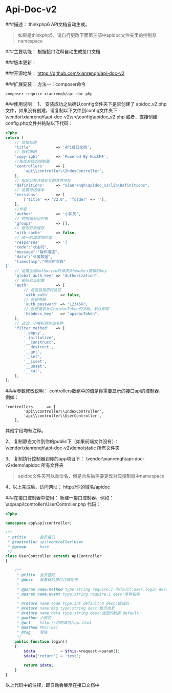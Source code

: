# Api-Doc-v2

###描述：
thinkphp6 API文档自动生成。
>如果是thinkphp5，请自行更改下面第三部中apidoc文件夹里的控制器namespace

###主要功能：
根据接口注释自动生成接口文档

###版本更新：

###开源地址：
https://github.com/xianrenqh/api-doc-v2

###扩展安装：
方法一：composer命令
~~~
composer require xianrenqh/api-doc-php
~~~


###使用说明：
1、
安装成功之后确认config文件夹下是否创建了 apidoc_v2.php文件，如果没有创建，请复制以下文件到config文件夹下
\vendor\xianrenqh\api-doc-v2\src\config\apidoc_v2.php
或者，直接创建config.php文件并粘贴以下代码：
```php
<?php
return [
    // 文档标题
    'title'           => 'APi接口文档',
    // 版权申明
    'copyright'       => 'Powered By HuiCMF',
    //生成文档的控制器
    'controllers'     => [
        'api\\controller\\IndexController',
    ],
    // 指定公共注释定义的文件地址
    'definitions'     => "xianrenqh\apidoc_v2\lib\Definitions",
    // 设置可选版本
    'versions'        => [
        ['title' => 'V2.0', 'folder' => ''],
    ],
    //作者
    'author'          => '小灰灰',
    // 控制器分组列表
    'groups'          => [],
    // 是否开启缓存
    'with_cache'      => false,
    // 统一的请求响应体
    'responses'       => '{
    "code":"状态码",
    "message":"操作描述",
    "data":"业务数据",
    "timestamp":"响应时间戳"
}',
    // 设置全局Authorize时请求头headers携带的key
    'global_auth_key' => "Authorization",
    // 密码验证配置
    'auth'            => [
        // 是否启用密码验证
        'with_auth'     => false,
        // 验证密码
        'auth_password' => "123456",
        // 验证请求头中apidocToken的字段，默认即可
        'headers_key'   => "apidocToken",
    ],
    // 过滤、不解析的方法名称
    'filter_method'   => [
        '_empty',
        '_initialize',
        '__construct',
        '__destruct',
        '__get',
        '__set',
        '__isset',
        '__unset',
        '__cal',
    ],
];

```
####参数修改说明：
controllers数组中的值是你需要显示的接口api的控制器，例如：
~~~
'controllers'     => [
        'api\\controller\\IndexController',
		'api\\controller\\UserController',
    ],
~~~
其他字段均有注释。


2、
复制静态文件到你的public下（如果前端文件没有）：
\vendor\xianrenqh\api-doc-v2\demo\static 所有文件夹

3、
复制执行控制器到你的app项目下：
\vendor\xianrenqh\api-doc-v2\demo\apidoc 所有文件夹
> apidoc文件夹可以重命名，但是命名后需要更改对应控制器中namespace

4、以上完成后，访问网址：
http://你的域名/apidoc

###在接口控制器中使用：
新建一接口控制器，例如：\app\api\controller\UserController.php
代码：
```php
<?php

namespace app\api\controller;

/**
 * @title      会员接口
 * @controller api\controller\User
 * @group      base
 */
class UserController extends ApiController
{

    /**
     * @title  会员登陆
     * @desc   最基础的接口注释写法
     *
     * @param name:method type:string require:1 default:user.login desc:接口方法
     * @param name:event type:string require:1 desc:事件名称
     *
     * @return name:code type:int default:0 desc:错误码
     * @return name:msg type:string desc:提示信息
     * @return name:data type:string desc:返回的数据 default:
     * @author 小灰灰
     * @url    http://你的域名/api.html
     * @method POST|GET
     * @tag    登陆
     */
    public function login()
    {
        $data           = $this->request->param();
        $data['return'] = 'test';

        return $data;
    }
}
```
以上代码中的注释，即自动会展示在接口文档中
